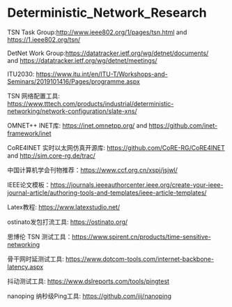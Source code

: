 # Deterministic_Network_Research

TSN Task Group:http://www.ieee802.org/1/pages/tsn.html  and https://1.ieee802.org/tsn/

DetNet Work Group:https://datatracker.ietf.org/wg/detnet/documents/  
and https://datatracker.ietf.org/wg/detnet/meetings/ 

ITU2030: https://www.itu.int/en/ITU-T/Workshops-and-Seminars/2019101416/Pages/programme.aspx

TSN 网络配置工具: https://www.tttech.com/products/industrial/deterministic-networking/network-configuration/slate-xns/

OMNET++ INET库: https://inet.omnetpp.org/  and  https://github.com/inet-framework/inet

CoRE4INET 实时以太网仿真开源库: https://github.com/CoRE-RG/CoRE4INET and http://sim.core-rg.de/trac/

中国计算机学会刊物推荐：https://www.ccf.org.cn/xspj/jsjwl/

IEEE论文模板：https://journals.ieeeauthorcenter.ieee.org/create-your-ieee-journal-article/authoring-tools-and-templates/ieee-article-templates/

Latex教程: https://www.latexstudio.net/

ostinato发包打流工具: https://ostinato.org/

思博伦 TSN 测试工具：https://www.spirent.cn/products/time-sensitive-networking

骨干网时延测试工具: https://www.dotcom-tools.com/internet-backbone-latency.aspx

抖动测试工具: https://www.dslreports.com/tools/pingtest

nanoping 纳秒级Ping工具: https://github.com/iij/nanoping



